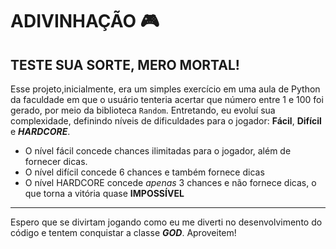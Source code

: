 # ADIVINHAÇÃO 🎮
## TESTE SUA SORTE, MERO MORTAL!

 Esse projeto,inicialmente, era um simples exercício em uma aula de Python da faculdade em que o usuário tenteria acertar que número entre 1 e 100 foi gerado, por meio da biblioteca `Random`. Entretando, eu evoluí sua complexidade, definindo níveis de dificuldades para o jogador: **Fácil**, **Difícil** e **_HARDCORE_**.

 * O nível fácil concede chances ilimitadas para o jogador, além de fornecer dicas.
 * O nível difícil concede 6 chances e também fornece dicas
 * O nível HARDCORE concede _apenas_ 3 chances e não fornece dicas, o que torna a vitória quase **IMPOSSÍVEL**
 ---

 Espero que se divirtam jogando como eu me diverti no desenvolvimento do código e tentem conquistar a classe **_GOD_**. Aproveitem!
